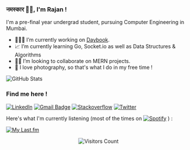 

###  नमस्कार 🙏🏻, I'm Rajan !

I'm a pre-final year undergrad student, pursuing Computer Engineering in Mumbai.<br> 

- 👨🏻‍💻 I’m currently working on [Daybook](https://github.com/ARU-Coders/daybook). 
- 📈 I’m currently learning Go, Socket.io as well as Data Structures & Algorithms
- 🤝🏻 I’m looking to collaborate on MERN projects.
- 📸 I love photography, so that's what I do in my free time !


<p><img src="https://github-readme-stats.vercel.app/api?username=mahanvyakti&amp;show_icons=true&theme=material-palenight" alt="GitHub Stats"></p>

### Find me here !
[![LinkedIn](https://img.shields.io/badge/-%230077B5.svg?&style=for-the-badge&logo=linkedin&logoColor=white)](https://trcr.tk/tb4e8) [![Gmail Badge](https://img.shields.io/badge/-D14836?style=for-the-badge&logo=gmail&logoColor=white)](mailto:rajan.gaul123@gmail.com) [![Stackoverflow](https://img.shields.io/badge/-FE7A16?logo=stack-overflow&logoColor=white&style=for-the-badge)](https://trcr.tk/mW17n) [![Twitter](https://img.shields.io/badge/-1DA1F2?style=for-the-badge&logo=twitter&logoColor=white)](https://trcr.tk/et2xA)

Here's what I'm currently listening (most of the times on [![Spotify](https://img.shields.io/badge/Spotify-1ED760?&style=for-the-badge&logo=spotify&logoColor=white&width=20)](https://trcr.tk/bAGuG) ) :

[![My Last.fm](https://lastfm-recently-played.vercel.app/api?user=mahan_vyakti&count=2&width=375)](https://www.last.fm/user/mahan_vyakti)  



<p align="center">
<img src="https://visitor-badge.laobi.icu/badge?page_id=mahanvyakti.mahanvyakti" alt="Visitors Count"/>       
</p>
